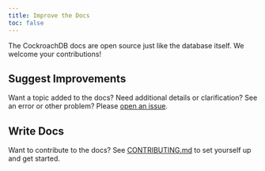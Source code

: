 ```yaml
---
title: Improve the Docs
toc: false
---
```


The CockroachDB docs are open source just like the database itself. We welcome your contributions!

## Suggest Improvements

Want a topic added to the docs? Need additional details or clarification? See an error or other problem? Please [open an issue](https://github.com/cockroachdb/docs/issues). 

## Write Docs

Want to contribute to the docs? See [CONTRIBUTING.md](https://github.com/cockroachdb/docs/blob/gh-pages/CONTRIBUTING.md) to set yourself up and get started.